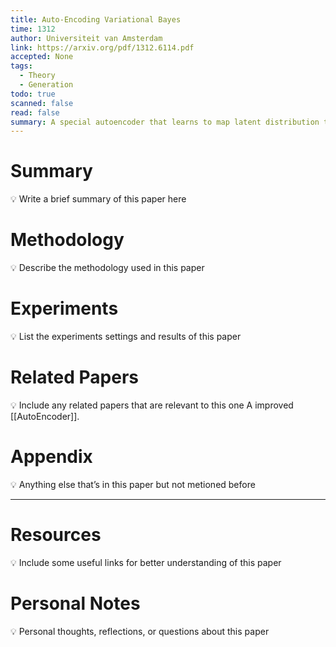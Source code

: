 ```yaml
---
title: Auto-Encoding Variational Bayes
time: 1312
author: Universiteit van Amsterdam
link: https://arxiv.org/pdf/1312.6114.pdf
accepted: None
tags:
  - Theory
  - Generation
todo: true
scanned: false
read: false
summary: A special autoencoder that learns to map latent distribution to a normal distribution, allowing decoder to generate brand-new data by sampling in normal distribution.
---
```

# Summary
💡 Write a brief summary of this paper here

# Methodology
💡 Describe the methodology used in this paper

# Experiments
💡 List the experiments settings and results of this paper

# Related Papers
💡 Include any related papers that are relevant to this one
A improved [[AutoEncoder]].

# Appendix
💡 Anything else that’s in this paper but not metioned before

---
# Resources
💡 Include some useful links for better understanding of this paper

# Personal Notes
💡 Personal thoughts, reflections, or questions about this paper